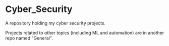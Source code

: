 # Cyber_Security
A repository holding my cyber security projects.

Projects related to other topics (including ML and automation) are in another repo named "General".
